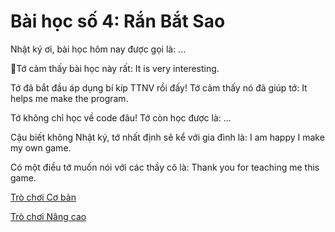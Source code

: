 # Bài học số 4: Rắn Bắt Sao

Nhật ký ơi, bài học hôm nay được gọi là: ...

Tớ cảm thấy bài học này rất: It is very interesting.

Tớ đã bắt đầu áp dụng bí kíp TTNV rồi đấy! Tớ cảm thấy nó đã giúp tớ: It helps me make the program.

Tớ không chỉ học về code đâu! Tớ còn học được là: ...

Cậu biết không Nhật ký, tớ nhất định sẽ kể với gia đình là: I am happy I make my own game.

Có một điều tớ muốn nói với các thầy cô là: Thank you for teaching me this game.

[Trò chơi Cơ bản](https://scratch.mit.edu/projects/421258041)

[Trò chơi Nâng cao](https://scratch.mit.edu/projects/421352608)
